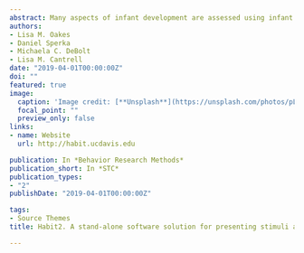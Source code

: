 ```yaml
---
abstract: Many aspects of infant development are assessed using infant looking times to visual and audiovisual stimuli. In this article, we describe a stand-alone software package that allows simultaneous stimulus presentation to infants and recording of their looking times via a keypress by a human observer. The software was developed to run both on 64-bit Intel-based Macs running Mac OS/X 10.10 (Yosemite) or later and on 64-bit Windows 7 and 10. It can present a variety of visual and/or auditory stimuli; is customizable with respect to how trials are initiated, how trial lengths are defined, and the phases of the experiment; and can be used to record looking times online or after the fact, as well as to assess the reliability of coding. The software is freely available at http://habit.ucdavis.edu.
authors:
- Lisa M. Oakes
- Daniel Sperka
- Michaela C. DeBolt
- Lisa M. Cantrell
date: "2019-04-01T00:00:00Z"
doi: ""
featured: true
image:
  caption: 'Image credit: [**Unsplash**](https://unsplash.com/photos/pLCdAaMFLTE)'
  focal_point: ""
  preview_only: false
links:
- name: Website
  url: http://habit.ucdavis.edu

publication: In *Behavior Research Methods*
publication_short: In *STC*
publication_types:
- "2"
publishDate: "2019-04-01T00:00:00Z"

tags:
- Source Themes
title: Habit2. A stand-alone software solution for presenting stimuli and recording infant looking times in order to study infant development

---
```





